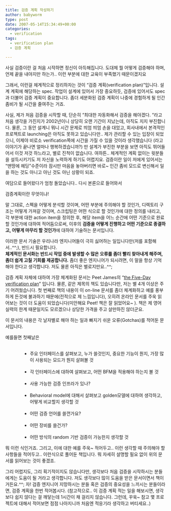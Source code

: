 ```yaml
---
title: 검증 계획 작성하기
author: babyworm
type: post
date: 2007-05-14T15:34:49+00:00
categories:
  - verification
tags:
  - verification plan
  - 검증 계획

---
```

사실 검증이란 걸 처음 시작하면 정신이 아득해집니다. 도대체 뭘 어떻게 검증해야 하며, 언제 끝을 내야지만 하는가.. 이런 부분에 대한 교육이 부족했기 때문이겠지요 

그래서, 이런걸 체계적으로 정리하자는 것이 &#8220;검증 계획(verification plan)&#8221;입니다. 설계 계획에 해당하는 spec. 작업이 설계에 있어서 가장 중요하듯, 검증에 있어서도 spec과 더불어 검증 계획이 중요합니다. 좀더 세분화된 검증 계획이 나중에 경험하게 될 인간 좀비가 될 시간을 줄여주는 거죠. 

사실, 제가 처음 검증을 시작할 때, 단순히 &#8220;최대한 자동화해서 검증을 해야겠다. &#8220;라고 처음 생각을 가진지가 2002년이니 상당히 오랜 기간이 지났는데, 아직도 지지 부진합니다. 물론, 그 동안 설계니 뭐니 시간 문제로 띄엄 띄엄 손을 대었고, 회사내에서 본격적인 프로젝트로 launching은 아직도 못하고 있습니다만.. 제가 관리할 수 있는 입장이 되었으니, 이제야 비로소 verification쪽에 시간을 가질 수 있을 것이라 생각했습니다 (라고 이야기가 끝나면 얼마나 행복하겠습니까?) 만 설계가 부진한 부분을 보면 아직도 뛰어들어서 이것 저것 하느라고, 별로 진척이 없습니다. 여하튼.. 체계적인 계획 없이는 윗분들을 설득시키기도 저 자신을 노력하게 하기도 어렵지요. 검증이란 일이 저에게 있어서는 &#8220;맨땅에 헤딩&#8221;수준이라 잠시만 마음을 놓아버리면 바로~ 인간 좀비 모드로 변신해서 일을 하는 것도 아니고 아닌 것도 아닌 상황이 되죠. 

여담으로 들어왔다가 엄청 돌았습니다.. 다시 본론으로 들어와서 

검증계획이란 무엇이냐! 

말 그대로, 스펙을 어떻게 분석할 것이며, 어떤 부분에 주의해야 할 것인가, 디렉토리 구조는 어떻게 가져갈 것이며, 스크립팅은 어떤 식으로 할 것인가에 대한 정의를 내리고, 각 부분에 대한 action item을 정의한 후, 해당 item을 어느 순간에 어떤 기준으로 완료할 것인가에 대하여 적어둠으로써, 이후의 **검증을 어떻게 진행하고 어떤 기준으로 종결하고, 어떻게 마무리 할 것인가**에 대하여 기술하는 문서입니다. 

이러한 문서 기술은 우리나라 엔지니어들이 극히 싫어하는 일입니다만(저를 포함해서..^^;), 반드시 필요합니다.  
**체계적인 문서화는 반드시 작업 중에 발생할 수 많은 오류를 좀더 빨리 찾아내게 해주며, 좀더 쉽게 고칠 기회를 제공합니다.** 좀더 좋은 엔지니어가 되시려면, 이 말을 항상 기억해야 한다고 생각합니다. 저도 물론 아직은 별로지만요..^^; 

검증 계획 자체에 대하여 가장 체계화된 문서는 Peet James의 &#8220;[the Five-Day verification plan][1]&#8221; 입니다. 물론, 같은 제목의 책도 있습니다만, 저는 별 4개 이상은 주기 어려웠습니다. 첫 번째로 책의 내용이 이 on-line 문서를 좀더 체계화하고 예를 풍부하게 든것에 불과하기 때문에(전적으로 제 느낌입니다), 오히려 온라인 문서를 주욱 읽어보는 것이 더 도움이 되었습니다(미안해요 Peet! 책은 잘 읽었어요~ ). 책은 제 영어 실력의 한계 때문일지도 모르겠으나 상당한 가격을 주고 살만하진 않더군요. 

이 문서의 내용은 각 날자별로 해야 하는 일과 빠지기 쉬운 오류(Gotchas)를 적어둔 문서입니다. 

예를들면 첫째날은 

<UL style="MARGIN-LEFT: 40pt">
  <br /> 
  
  <LI>
    주요 인터페이스를 살펴보고, 누가 쓸것인지, 중요한 기능이 뭔지, 가장 많이 사용되는 모드가 뭔지 살펴볼 것
  </LI>
  <br /> 
  
  <LI>
    각 인터페이스에 대하여 살펴보고, 어떤 BFM을 적용해야 하는지 볼 것
  </LI>
  <br /> 
  
  <LI>
    사용 가능한 검증 인프라가 있나?
  </LI>
  <br /> 
  
  <LI>
    Behavioral model에 대해서 살펴보고 golden모델에 대하여 생각하고, 어떻게 비교할지 생각할 것
  </LI>
  <br /> 
  
  <LI>
    어떤 검증 언어를 쓸껀가요?
  </LI>
  <br /> 
  
  <LI>
    어떤 장비를 쓸건가?
  </LI>
  <br /> 
  
  <LI>
    어떤 방식의 random 기반 검증이 가능한지 생각할 것
  </LI>
</UL>

뭐 이런 식인거죠. 그리고, 이에 대한 예를 주욱~ 적어두고.. 이런 생각할 때 주의해야 할 사항들을 적어두고.. 이런식으로 풀어둔 책입니다. 뭐 자세히 설명할 필요 없이 위의 문서를 읽어보는 것이 좋겠죠. 

그리 어렵지도, 그리 획기적이지도 않습니다만, 생각보다 처음 검증을 시작하시는 분들에게는 도움이 될 거라고 생각합니다. 저도 생각보다 많이 도움을 받은 문서이면서 책이거든요.^^; 자! 검증 엔지니어 지망하시는 분들 혹은 검증의 중요성을 느끼시는 분들이라면, 검증 계획을 한번 적어봅시다. (참고적으로.. 이 검증 계획 적는 일을 해보시면, 생각보다 쉽지 않다는 걸 깨닿는데 1시간이 채 걸리지 않습니다. 그런데, 꾸욱~ 참고 몇 프로젝트에 대해서 적어보면 점점 나아지니까 처음엔 적응기라 생각하고 버티세요..)

 [1]: http://www.smithediting.com/samples/5day_verif.pdf
